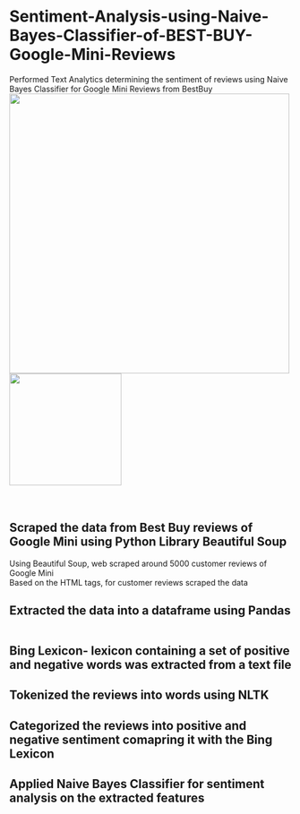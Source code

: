 # Sentiment-Analysis-using-Naive-Bayes-Classifier-of-BEST-BUY-Google-Mini-Reviews
Performed Text Analytics determining the sentiment of reviews using Naive Bayes Classifier for Google Mini Reviews from BestBuy
<br />
<img width="500" height="500" src="https://cnet2.cbsistatic.com/img/IMKLzOuIl4vMHFlRBMx9Uwgoeak=/970x0/2017/10/06/e3f31773-a89c-4f4e-9bd1-9df6955cc7e8/google-home-mini-14.jpg">
<img width="200" height="200" src="https://botw-pd.s3.amazonaws.com/styles/logo-thumbnail/s3/0023/5388/brand.gif?itok=6YcMRAjS"><br />
<br />
<br />
## Scraped the data from Best Buy reviews of Google Mini using Python Library Beautiful Soup
 Using Beautiful Soup, web scraped around 5000 customer reviews of Google Mini <br />
 Based on the HTML tags, for customer reviews scraped the data 
 
## Extracted the data into a dataframe using Pandas
<img src="Pictures/dataframe.PNG" class="img-responsive" alt=""> </div>
## Bing Lexicon- lexicon containing a set of positive and negative words was extracted from a text file

## Tokenized the reviews into words using NLTK
 
## Categorized the reviews into positive and negative sentiment comapring it with the Bing Lexicon
 
## Applied Naive Bayes Classifier for sentiment analysis on the extracted features
